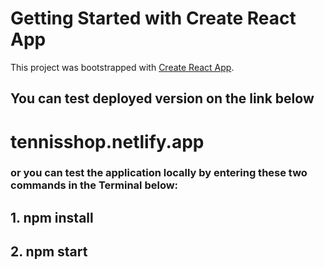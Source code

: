 # Getting Started with Create React App

This project was bootstrapped with [Create React App](https://github.com/facebook/create-react-app).

## You can test deployed version on the link below

# tennisshop.netlify.app

### or you can test the application locally by entering these two commands in the Terminal below:

## 1. npm install

## 2. npm start
